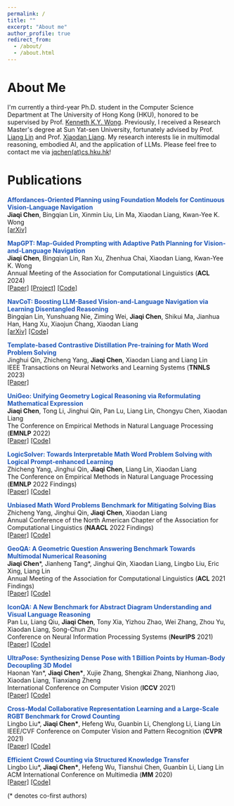 ```yaml
---
permalink: /
title: ""
excerpt: "About me"
author_profile: true
redirect_from: 
  - /about/
  - /about.html
---
```

About Me
=====
I'm currently a third-year Ph.D. student in the Computer Science Department at The University of Hong Kong (HKU), honored to be supervised by Prof. [Kenneth K.Y. Wong](https://i.cs.hku.hk/~kykwong/). Previously, I received a Research Master's degree at Sun Yat-sen University, fortunately advised by Prof. [Liang Lin](https://scholar.google.com/citations?user=Nav8m8gAAAAJ&hl) and Prof. [Xiaodan Liang](https://scholar.google.com/citations?user=voxznZAAAAAJ&hl). My research interests lie in multimodal reasoning, embodied AI, and the application of LLMs. Please feel free to contact me via [jqchen(at)cs.hku.hk](mailto:jqchen@cs.hku.hk)!

Publications
======
<strong><font style = "color:#1f57b8">Affordances-Oriented Planning using Foundation Models for Continuous Vision-Language Navigation</font></strong><br />
**Jiaqi Chen**, Bingqian Lin, Xinmin Liu, Lin Ma, Xiaodan Liang, Kwan-Yee K. Wong<br />
[[arXiv]](https://arxiv.org/abs/2407.05890) <br />

<strong><font style = "color:#1f57b8">MapGPT: Map-Guided Prompting with Adaptive Path Planning for Vision-and-Language Navigation</font></strong><br />
**Jiaqi Chen**, Bingqian Lin, Ran Xu, Zhenhua Chai, Xiaodan Liang, Kwan-Yee K. Wong<br />
Annual Meeting of the Association for Computational Linguistics (**ACL** 2024)<br />
[[Paper]](https://arxiv.org/abs/2401.07314) [[Project]](https://chen-judge.github.io/MapGPT/) [[Code]](https://github.com/chen-judge/MapGPT/) <br />

<strong><font style = "color:#1f57b8">NavCoT: Boosting LLM-Based Vision-and-Language Navigation via Learning Disentangled Reasoning</font></strong><br />
Bingqian Lin, Yunshuang Nie, Ziming Wei, **Jiaqi Chen**, Shikui Ma, Jianhua Han, Hang Xu, Xiaojun Chang, Xiaodan Liang <br />
[[arXiv]](https://arxiv.org/abs/2403.07376) [[Code]](https://github.com/expectorlin/NavCoT) <br />

<strong><font style = "color:#1f57b8">Template-based Contrastive Distillation Pre-training for Math Word Problem Solving</font></strong><br />
Jinghui Qin, Zhicheng Yang, <strong>Jiaqi Chen</strong>, Xiaodan Liang and Liang Lin<br />
IEEE Transactions on Neural Networks and Learning Systems (**TNNLS** 2023) <br />
[[Paper]](https://ieeexplore.ieee.org/document/10113691) <br />

<strong><font style = "color:#1f57b8">UniGeo: Unifying Geometry Logical Reasoning via Reformulating Mathematical Expression</font></strong><br />
<strong>Jiaqi Chen</strong>, Tong Li, Jinghui Qin, Pan Lu, Liang Lin, Chongyu Chen, Xiaodan Liang<br />
The Conference on Empirical Methods in Natural Language Processing (**EMNLP** 2022) <br />
[[Paper]](https://arxiv.org/abs/2212.02746) [[Code]](https://github.com/chen-judge/UniGeo) <br />

<strong><font style = "color:#1f57b8">LogicSolver: Towards Interpretable Math Word Problem Solving with Logical Prompt-enhanced Learning</font></strong><br />
Zhicheng Yang, Jinghui Qin, <strong>Jiaqi Chen</strong>, Liang Lin, Xiaodan Liang<br />
The Conference on Empirical Methods in Natural Language Processing (**EMNLP** 2022 Findings) <br />
[[Paper]](https://arxiv.org/abs/2205.08232) [[Code]](https://github.com/yangzhch6/InterMWP)<br />

<strong><font style = "color:#1f57b8">Unbiased Math Word Problems Benchmark for Mitigating Solving Bias</font></strong><br />
Zhicheng Yang, Jinghui Qin, <strong>Jiaqi Chen</strong>, Xiaodan Liang<br />
Annual Conference of the North American Chapter of the Association for Computational Linguistics (**NAACL** 2022 Findings)<br />
[[Paper]](https://arxiv.org/abs/2205.08108) [[Code]](https://github.com/yangzhch6/UnbiasedMWP) <br />

<strong><font style = "color:#1f57b8">GeoQA: A Geometric Question Answering Benchmark Towards Multimodal Numerical Reasoning</font></strong><br />
<strong>Jiaqi Chen</strong>\*, Jianheng Tang\*, Jinghui Qin, Xiaodan Liang, Lingbo Liu, Eric Xing, Liang Lin<br />
Annual Meeting of the Association for Computational Linguistics (**ACL** 2021 Findings)<br />
[[Paper]](https://arxiv.org/abs/2105.14517) [[Code]](https://github.com/chen-judge/GeoQA)

<strong><font style = "color:#1f57b8">IconQA: A New Benchmark for Abstract Diagram Understanding and Visual Language Reasoning</font></strong><br />
Pan Lu, Liang Qiu, <strong>Jiaqi Chen</strong>, Tony Xia, Yizhou Zhao, Wei Zhang, Zhou Yu, Xiaodan Liang, Song-Chun Zhu<br />
Conference on Neural Information Processing Systems (**NeurIPS** 2021)<br />
[[Paper]](https://arxiv.org/abs/2110.13214) [[Code]](https://iconqa.github.io/)

<strong><font style = "color:#1f57b8">UltraPose: Synthesizing Dense Pose with 1 Billion Points by Human-Body Decoupling 3D Model</font></strong><br />
Haonan Yan*, <strong>Jiaqi Chen*</strong>, Xujie Zhang, Shengkai Zhang, Nianhong Jiao, Xiaodan Liang, Tianxiang Zheng<br />
International Conference on Computer Vision (**ICCV** 2021)<br />
[[Paper]](https://arxiv.org/abs/2110.15267) [[Code]](https://github.com/MomoAILab/ultrapose)

<strong><font style = "color:#1f57b8">Cross-Modal Collaborative Representation Learning and a Large-Scale RGBT Benchmark for Crowd Counting</font></strong><br />
Lingbo Liu*, <strong>Jiaqi Chen*</strong>, Hefeng Wu, Guanbin Li, Chenglong Li, Liang Lin<br />
IEEE/CVF Conference on Computer Vision and Pattern Recognition (**CVPR** 2021)<br />
[[Paper]](https://arxiv.org/abs/2012.04529) [[Code]](https://github.com/chen-judge/RGBTCrowdCounting)

<strong><font style = "color:#1f57b8">Efficient Crowd Counting via Structured Knowledge Transfer</font></strong><br />
Lingbo Liu*, <strong>Jiaqi Chen*</strong>, Hefeng Wu, Tianshui Chen, Guanbin Li, Liang Lin<br />
ACM International Conference on Multimedia (**MM** 2020)<br />
[[Paper]](https://arxiv.org/abs/2003.10120) [[Code]](https://github.com/HCPLab-SYSU/SKT)

(* denotes co-first authors) <br />


